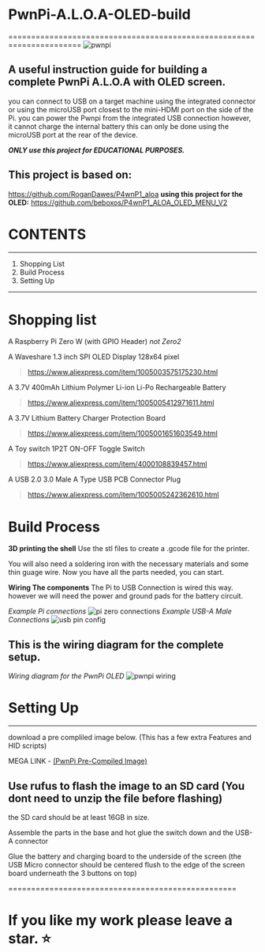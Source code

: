 # PwnPi-A.L.O.A-OLED-build
======================================================================
![pwnpi](https://github.com/beigeworm/PwnPi-A.L.O.A-OLED-build/assets/93350544/a63c79e8-6ab7-4907-bed0-55f05df03062)

**A useful instruction guide for building a complete PwnPi A.L.O.A with OLED screen.**
------------------------------------------------------------------------
you can connect to USB on a target machine using the integrated connector or using the microUSB port closest to the mini-HDMI port on the side of the Pi.
you can power the Pwnpi from the integrated USB connection however, it cannot charge the internal battery this can only be done using the microUSB port at the rear of the device.

***ONLY use this project for EDUCATIONAL PURPOSES.***

This project is based on:
--------------------------------------------------------------------------
https://github.com/RoganDawes/P4wnP1_aloa
**using this project for the OLED:**
https://github.com/beboxos/P4wnP1_ALOA_OLED_MENU_V2

# CONTENTS
---------------------------------------------------------------------------
1. Shopping List
2. Build Process
3. Setting Up
---------------------------------------------------------------------------

# Shopping list
A Raspberry Pi Zero W (with GPIO Header) *not Zero2*

A Waveshare 1.3 inch SPI OLED Display 128x64 pixel
> https://www.aliexpress.com/item/1005003575175230.html

A 3.7V 400mAh Lithium Polymer Li-ion Li-Po Rechargeable Battery
> https://www.aliexpress.com/item/1005005412971611.html

A 3.7V Lithium Battery Charger Protection Board
> https://www.aliexpress.com/item/1005001651603549.html

A Toy switch 1P2T ON-OFF Toggle Switch                          
> https://www.aliexpress.com/item/4000108839457.html

A USB 2.0 3.0 Male A Type USB PCB Connector Plug
> https://www.aliexpress.com/item/1005005242362610.html

# Build Process

**3D printing the shell**
Use the stl files to create a .gcode file for the printer.

You will also need a soldering iron with the necessary materials and some thin guage wire.
Now you have all the parts needed, you can start.

**Wiring The components**
The Pi to USB Connection is wired this way. however we will need the power and ground pads for the battery circuit. 

*Example Pi connections*
![pi zero connections](https://github.com/beigeworm/PwnPi-A.L.O.A-OLED-build/assets/93350544/bcd37e6b-703c-44ed-a7fd-41443321f5f7)
*Example USB-A Male Connections*
![usb pin config](https://github.com/beigeworm/PwnPi-A.L.O.A-OLED-build/assets/93350544/774ecdb3-0cae-427a-a515-564bf327376c)

This is the wiring diagram for the complete setup.
---------------------------------------------------------------
*Wiring diagram for the PwnPi OLED*
![pwnpi wiring](https://github.com/beigeworm/PwnPi-A.L.O.A-OLED-build/assets/93350544/6bbbe1c1-cf29-4079-9d14-39eb79de04ec)

# Setting Up

----------------------------------------------
download a pre compliled image below. (This has a few extra Features and HID scripts)

MEGA LINK - [(PwnPi Pre-Compiled Image)](https://mega.nz/file/NKM1ADhA#GfjLaQDG3jB-ZaelmY2fpgAcOww2rvMk4XxPc_uo8h0)

Use rufus to flash the image to an SD card (You dont need to unzip the file before flashing)
----------------------------------------------
the SD card should be at least 16GB in size.

Assemble the parts in the base and hot glue the switch down and the USB-A connector

Glue the battery and charging board to the underside of the screen 
(the USB Micro connector should be centered flush to the edge of the screen board underneath the 3 buttons on top)

==================================================
# If you like my work please leave a star. ⭐
